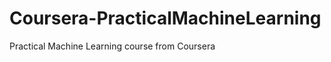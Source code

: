 Coursera-PracticalMachineLearning
=================================

Practical Machine Learning course from Coursera
